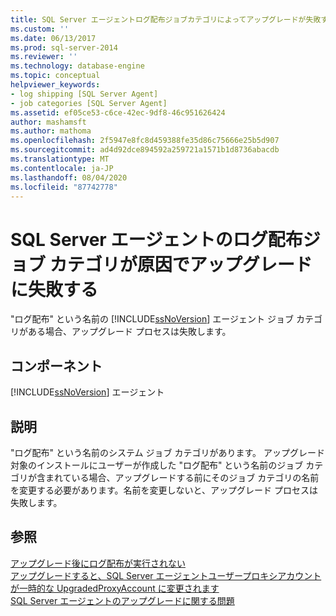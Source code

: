 ```yaml
---
title: SQL Server エージェントログ配布ジョブカテゴリによってアップグレードが失敗するMicrosoft Docs
ms.custom: ''
ms.date: 06/13/2017
ms.prod: sql-server-2014
ms.reviewer: ''
ms.technology: database-engine
ms.topic: conceptual
helpviewer_keywords:
- log shipping [SQL Server Agent]
- job categories [SQL Server Agent]
ms.assetid: ef05ce53-c6ce-42ec-9df8-46c951626424
author: mashamsft
ms.author: mathoma
ms.openlocfilehash: 2f5947e8fc8d459388fe35d86c75666e25b5d907
ms.sourcegitcommit: ad4d92dce894592a259721a1571b1d8736abacdb
ms.translationtype: MT
ms.contentlocale: ja-JP
ms.lasthandoff: 08/04/2020
ms.locfileid: "87742778"
---
```

# <a name="sql-server-agent-log-shipping-job-category-causes-upgrade-to-fail"></a>SQL Server エージェントのログ配布ジョブ カテゴリが原因でアップグレードに失敗する
  "ログ配布" という名前の [!INCLUDE[ssNoVersion](../../includes/ssnoversion-md.md)] エージェント ジョブ カテゴリがある場合、アップグレード プロセスは失敗します。  
  
## <a name="component"></a>コンポーネント  
 [!INCLUDE[ssNoVersion](../../includes/ssnoversion-md.md)] エージェント  
  
## <a name="description"></a>説明  
 "ログ配布" という名前のシステム ジョブ カテゴリがあります。 アップグレード対象のインストールにユーザーが作成した "ログ配布" という名前のジョブ カテゴリが含まれている場合、アップグレードする前にそのジョブ カテゴリの名前を変更する必要があります。名前を変更しないと、アップグレード プロセスは失敗します。  
  
## <a name="see-also"></a>参照  
 [アップグレード後にログ配布が実行されない](../../../2014/sql-server/install/log-shipping-will-not-run-after-upgrading.md)   
 [アップグレードすると、SQL Server エージェントユーザープロキシアカウントが一時的な UpgradedProxyAccount に変更されます](../../../2014/sql-server/install/upgrading-changes-sql-server-agent-user-proxy-account-to-temporary-account.md)   
 [SQL Server エージェントのアップグレードに関する問題](../../../2014/sql-server/install/sql-server-agent-upgrade-issues.md)  
  
  
